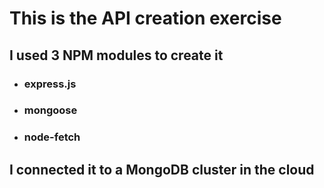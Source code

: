 # This is the API creation exercise
## I used 3 NPM modules to create it

- ### express.js
- ### mongoose
- ### node-fetch
  
## I connected it to a MongoDB cluster in the cloud
